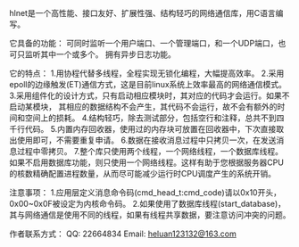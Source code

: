 hlnet是一个高性能、接口友好、扩展性强、结构轻巧的网络通信库，用C语言编写。

它具备的功能：
可同时监听一个用户端口、一个管理端口，和一个UDP端口，也可只监听其中一个或多个。
拥有异步日志功能。

它的特点：
1.用协程代替多线程，全程实现无锁化编程，大幅提高效率。
2.采用epoll的边缘触发(ET)通信方式，这是目前linux系统上效率最高的网络通信模式。
3.采用组件化的设计方式，只有启动相应模块时，其对应的代码才会运行。如果不启动某模块，
  其相应的数据结构不会产生，其代码不会运行，故不会有额外的时间和空间上的损耗。
4.结构轻巧，除去测试部分，包括空行和注释，总共不到四千行代码。
5.内置内存回收器，使用过的内存块可放置在回收器中，下次直接取出使用即可，不需要重复申请。
6.数据在接收消息过程中只拷贝一次，在发送消息过程中零拷贝。
7.整个库只使用两个线程，一个网络线程，一个数据库线程。如果不启用数据库功能，则只使用一个网络线程。这样有助于您根据服务器CPU的核数精确配置进程数量，从而尽可能减少运行时CPU调度产生的系统开销。

注意事项：
1.应用层定义消息命令码(cmd_head_t:cmd_code)请以0x10开头，0x00~0x0F被设定为内核命令码。
2.如果使用了数据库线程(start_database)，其与网络通信是使用不同的线程，如果有线程共享数据，要注意访问冲突的问题。

作者联系方式：
QQ: 22664834
Email: heluan123132@163.com
